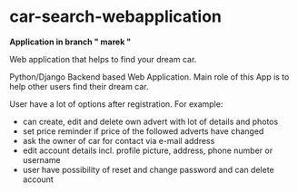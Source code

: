 # car-search-webapplication

**Application in branch " marek "**

Web application that helps to find your dream car.


Python/Django Backend based Web Application.
Main role of this App is to help other users find their dream car.

User have a lot of options after registration. 
For example:
  - can create, edit and delete own advert with lot of details and photos
  - set price reminder if price of the followed adverts have changed
  - ask the owner of car for contact via e-mail address
  - edit account details incl. profile picture, address, phone number or username
  - user have possibility of reset and change password and can delete account
